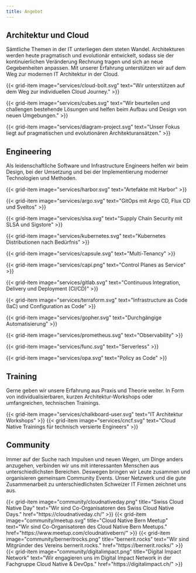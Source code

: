 ```yaml
---
title: Angebot
---
```


## Architektur und Cloud

Sämtliche Themen in der IT unterliegen dem steten Wandel. Architekturen werden heute pragmatisch und evolutionär
entwickelt, sodass sie der kontinuierlichen Veränderung Rechnung tragen und sich an neue Gegebenheiten anpassen. Mit
unserer Erfahrung unterstützen wir auf dem Weg zur modernen IT Architektur in der Cloud.

<div class="row">
  {{< grid-item
      image="services/cloud-bolt.svg"
      text="Wir unterstützen auf dem Weg zur individuellen Cloud Journey." >}}

  {{< grid-item
      image="services/cubes.svg"
      text="Wir beurteilen und challengen bestehende Lösungen und helfen beim Aufbau und Design von neuen Umgebungen." >}}

  {{< grid-item
      image="services/diagram-project.svg"
      text="Unser Fokus liegt auf pragmatischen und evolutionären Architekturansätzen." >}}
</div>

## Engineering

Als leidenschaftliche Software und Infrastructure Engineers helfen wir beim Design, bei der Umsetzung und bei der
Implementierung moderner Technologien und Methoden.

<div class="row">
  {{< grid-item
      image="services/harbor.svg"
      text="Artefakte mit Harbor" >}}

  {{< grid-item
      image="services/argo.svg"
      text="GitOps mit Argo CD, Flux CD und Sveltos" >}}

  {{< grid-item
      image="services/slsa.svg"
      text="Supply Chain Security mit SLSA und Sigstore" >}}

  {{< grid-item
      image="services/kubernetes.svg"
      text="Kubernetes Distributionen nach Bedürfnis" >}}

  {{< grid-item
      image="services/capsule.svg"
      text="Multi-Tenancy" >}}

  {{< grid-item
      image="services/capi.png"
      text="Control Planes as Service" >}}

  {{< grid-item
      image="services/gitlab.svg"
      text="Continuous Integration, Delivery und Deployment (CI/CD)" >}}

  {{< grid-item
      image="services/terraform.svg"
      text="Infrastructure as Code (IaC) und Configuration as Code" >}}

  {{< grid-item
      image="services/gopher.svg"
      text="Durchgängige Automatisierung" >}}

  {{< grid-item
      image="services/prometheus.svg"
      text="Observability" >}}

  {{< grid-item
      image="services/func.svg"
      text="Serverless" >}}

  {{< grid-item
      image="services/opa.svg"
      text="Policy as Code" >}}

</div>


## Training

Gerne geben wir unsere Erfahrung aus Praxis und Theorie weiter. In Form von individualisierbaren, kurzen
Architektur-Workshops oder umfangreichen, technischen Trainings.

<div class="row">
  {{< grid-item
      image="services/chalkboard-user.svg"
      text="IT Architektur Workshops" >}}
  {{< grid-item
      image="services/cncf.svg"
      text="Cloud Native Trainings für technisch versierte Engineers" >}}
</div>

## Community

Immer auf der Suche nach Impulsen und neuen Wegen, um Dinge anders anzugehen, verbinden wir uns mit interessanten
Menschen aus unterschiedlichsten Bereichen. Deswegen bringen wir Leute zusammen und organisieren gemeinsam Community
Events. Unser Netzwerk und die gute Zusammenarbeit zu unterschiedlichsten Schweizer IT Firmen zeichnet uns aus.

<div class="row">
  {{< grid-item
      image="community/cloudnativeday.png"
      title="Swiss Cloud Native Day"
      text="Wir sind Co-Organisatoren des Swiss Cloud Native Days."
      href="https://cloudnativeday.ch/" >}}
  {{< grid-item
      image="community/meetup.svg"
      title="Cloud Native Bern Meetup"
      text="Wir sind Co-Organisatoren des Cloud Native Bern Meetups."
      href="https://www.meetup.com/cloudnativebern/" >}}
  {{< grid-item
      image="community/berneritrocks.png"
      title="bernerit.rocks"
      text="Wir sind Mitgründer des Vereins bernerit.rocks."
      href="https://bernerit.rocks/" >}}
  {{< grid-item
      image="community/digitalimpact.png"
      title="Digital Impact Network"
      text="Wir engagieren uns im Digital Impact Network in der Fachgruppe Cloud Native & DevOps."
      href="https://digitalimpact.ch/" >}}
</div>
